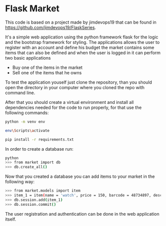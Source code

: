 # Flask Market

This code is based on a project made by jimdevops19 that can be found in https://github.com/jimdevops19/FlaskSeries.

It's a simple web application using the python framework flask for the logic and the bootstrap framework for styling. The applications allows the user to register with an account and define his budget
the market contains some items that can also be defined and when the user is logged in it can perform two basic applications

* Buy one of the items in the market
* Sell one of the items that he owns

To test the application youself just clone the repository, than you should open the directory in your computer where you cloned the repo with command line.

After that you should create a virtual environment and install all dependencies needed for the code to run properly, for that use the following commands:
```sh
python -m venv env

env\Scripts\activate

pip install -r requirements.txt
```
In order to create a database run:
```sh
python
>>> from market import db
>>> db.create_all()
```
Now that you created a database you can add items to your market in the following way:
```sh
>>> from market.models import item
>>> item_1 = item(name = 'watch', price = 150, barcode = 48734897, description = 'instrument used to see the time')
>>> db.session.add(item_1)
>>> db.session.commit()
```

The user registration and authentication can be done in the web application itself.
